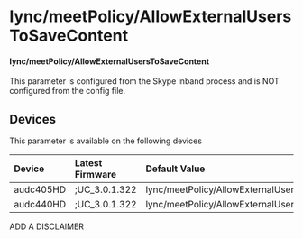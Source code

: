 ﻿---
description: lync/meetPolicy/AllowExternalUsersToSaveContent
search:
    keywords: ['lync','meetPolicy','AllowExternalUsersToSaveContent']
---

# lync/meetPolicy/AllowExternalUsersToSaveContent

#### lync/meetPolicy/AllowExternalUsersToSaveContent

This parameter is configured from the Skype inband process and is NOT configured from the config file.



## Devices
This parameter is available on the following devices

| Device | Latest Firmware | Default Value |
|:---|:---|:---|
| audc405HD | ;UC_3.0.1.322 | lync/meetPolicy/AllowExternalUsersToSaveContent=0 
| audc440HD | ;UC_3.0.1.322 | lync/meetPolicy/AllowExternalUsersToSaveContent=0 

ADD A DISCLAIMER
